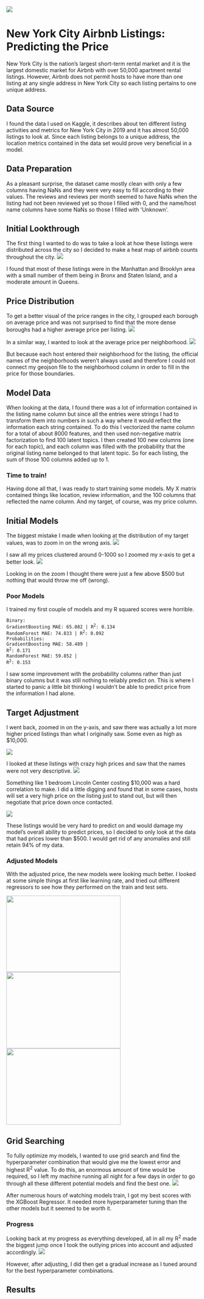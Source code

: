 ![](https://tophotel.news/wp-content/uploads/2019/03/New-York-City-Brooklyn-Bridge-Panorama-Juergen-Roth-2.jpg)
# New York City Airbnb Listings: Predicting the Price
New York City is the nation’s largest short-term rental market and it is the largest domestic market for Airbnb with over 50,000 apartment rental listings. However, Airbnb does not permit hosts to have more than one listing at any single address in New York City so each listing pertains to one unique address. 
## Data Source
I found the data I used on Kaggle, it describes about ten different listing activities and metrics for New York City in 2019 and it has almost 50,000 listings to look at. Since each listing belongs to a unique address, the location metrics contained in the data set would prove very beneficial in a model.
## Data Preparation
As a pleasant surprise, the dataset came mostly clean with only a few columns having NaNs and they were very easy to fill according to their values. The reviews and reviews per month seemed to have NaNs when the listing had not been reviewed yet so those I filled with 0, and the name/host name columns have some NaNs so those I filled with 'Unknown'.
## Initial Lookthrough
The first thing I wanted to do was to take a look at how these listings were distributed across the city so I decided to make a heat map of airbnb counts throughout the city. 
![](https://github.com/ddiaz164/airbnb_newyork/blob/master/images/heat_map.png)

I found that most of these listings were in the Manhattan and Brooklyn area with a small number of them being in Bronx and Staten Island, and a moderate amount in Queens.
## Price Distribution
To get a better visual of the price ranges in the city, I grouped each borough on average price and was not surprised to find that the more dense boroughs had a higher average price per listing. 
![](https://github.com/ddiaz164/airbnb_newyork/blob/master/images/choro_boroughs.PNG)

In a similar way, I wanted to look at the average price per neighborhood. 
![](https://github.com/ddiaz164/airbnb_newyork/blob/master/images/choro_wrong.PNG)

But because each host entered their neighborhood for the listing, the official names of the neighborhoods weren’t always used and therefore I could not connect my geojson file to the neighborhood column in order to fill in the price for those boundaries.

## Model Data
When looking at the data, I found there was a lot of information contained in the listing name column but since all the entries were strings I had to transform them into numbers in such a way where it would reflect the information each string contained. To do this I vectorized the name column for a total of about 8000 features, and then used non-negative matrix factorization to find 100 latent topics. I then created 100 new columns (one for each topic), and each column was filled with the probability that the original listing name belonged to that latent topic. So for each listing, the sum of those 100 columns added up to 1.
### Time to train!
Having done all that, I was ready to start training some models. My X matrix contained things like location, review information, and the 100 columns that reflected the name column. And my target, of course, was my price column.
## Initial Models
The biggest mistake I made when looking at the distribution of my target values, was to zoom in on the wrong axis.
![](https://github.com/ddiaz164/airbnb_newyork/blob/master/images/price_dist.PNG)

I saw all my prices clustered around 0-1000 so I zoomed my x-axis to get a better look.
![](https://github.com/ddiaz164/airbnb_newyork/blob/master/images/price_initial.png)

Looking in on the zoom I thought there were just a few above $500 but nothing that would throw me off (wrong).
### Poor Models
I trained my first couple of models and my R squared scores were horrible. 

<code>Binary: </code>  
<code>GradientBoosting   MAE: 65.082 | R<sup>2</sup>: 0.134 </code><br>
<code>RandomForest       MAE: 74.833 | R<sup>2</sup>: 0.092 </code><br>
<code>Probabilities: </code><br>
<code>GradientBoosting   MAE: 58.489 | R<sup>2</sup>: 0.171 </code><br>
<code>RandomForest       MAE: 59.852 | R<sup>2</sup>: 0.153 </code>

I saw some improvement with the probability columns rather than just binary columns but it was still nothing to reliably predict on. This is where I started to panic a little bit thinking I wouldn’t be able to predict price from the information I had alone.
## Target Adjustment
I went back, zoomed in on the y-axis, and saw there was actually a lot more higher priced listings than what I originally saw. Some even as high as $10,000. 

![](https://github.com/ddiaz164/airbnb_newyork/blob/master/images/price_zoom.PNG)

I looked at these listings with crazy high prices and saw that the names were not very descriptive. 
![](https://github.com/ddiaz164/airbnb_newyork/blob/master/images/dummies.PNG)

Something like 1 bedroom Lincoln Center costing $10,000 was a hard correlation to make. I did a little digging and found that in some cases, hosts will set a very high price on the listing just to stand out, but will then negotiate that price down once contacted.

![](https://github.com/ddiaz164/airbnb_newyork/blob/master/images/cutoff.png)

These listings would be very hard to predict on and would damage my model’s overall ability to predict prices, so I decided to only look at the data that had prices lower than $500. I would get rid of any anomalies and still retain 94% of my data.
### Adjusted Models
With the adjusted price, the new models were looking much better. I looked at some simple things at first like learning rate, and tried out different regressors to see how they performed on the train and test sets.

<img src="https://github.com/ddiaz164/airbnb_newyork/blob/master/images/gradboost.png" width="300" height="200"><img src="https://github.com/ddiaz164/airbnb_newyork/blob/master/images/learning_rate.png" width="300" height="200"><img src="https://github.com/ddiaz164/airbnb_newyork/blob/master/images/adaboost.png" width="300" height="200">

## Grid Searching
To fully optimize my models, I wanted to use grid search and find the hyperparameter combination that would give me the lowest error and highest R<sup>2</sup> value. To do this, an enormous amount of time would be required, so I left my machine running all night for a few days in order to go through all these different potential models and find the best one.
![](https://github.com/ddiaz164/airbnb_newyork/blob/master/images/model_errors.png)

After numerous hours of watching models train, I got my best scores with the XGBoost Regressor. It needed more hyperparameter tuning than the other models but it seemed to be worth it.
### Progress
Looking back at my progress as everything developed, all in all my R<sup>2</sup> made the biggest jump once I took the outlying prices into account and adjusted accordingly. 
![](https://github.com/ddiaz164/airbnb_newyork/blob/master/images/r2_week.png)

However, after adjusting, I did then get a gradual increase as I tuned around for the best hyperparameter combinations.
## Results
